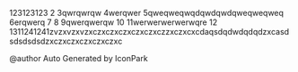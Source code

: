 123123123
2
3qwrqwrqw
4werqwer
5qweqweqwqdqwdqwdqweqweqweq
6erqwerq
7
8
9qwerqwerqw
10
11werwerwerwerwqre
12
1311241241zvzxvzxvzxczxczxczxczxczxczzxczxcxcdaqsdqdwdqdqdzxcasdsdsdsdsdzxczxczxczxczxczxc

@author Auto Generated by IconPark

<!-- generated by git-cliff -->

[//]: (这是一段被注释掉的文字)